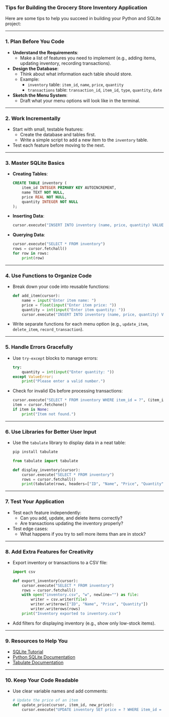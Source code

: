 ### **Tips for Building the Grocery Store Inventory Application**

Here are some tips to help you succeed in building your Python and SQLite project:

---

### **1. Plan Before You Code**
- **Understand the Requirements**:
  - Make a list of features you need to implement (e.g., adding items, updating inventory, recording transactions).
- **Design the Database**:
  - Think about what information each table should store.
  - Example:  
    - `inventory` table: `item_id`, `name`, `price`, `quantity`  
    - `transactions` table: `transaction_id`, `item_id`, `type`, `quantity`, `date`
- **Sketch the Menu System**:
  - Draft what your menu options will look like in the terminal.

---

### **2. Work Incrementally**
- Start with small, testable features:
  - Create the database and tables first.
  - Write a simple script to add a new item to the `inventory` table.
- Test each feature before moving to the next.

---

### **3. Master SQLite Basics**
- **Creating Tables**:
  ```sql
  CREATE TABLE inventory (
      item_id INTEGER PRIMARY KEY AUTOINCREMENT,
      name TEXT NOT NULL,
      price REAL NOT NULL,
      quantity INTEGER NOT NULL
  );
  ```
- **Inserting Data**:
  ```python
  cursor.execute("INSERT INTO inventory (name, price, quantity) VALUES (?, ?, ?)", ("Apple", 0.50, 100))
  ```
- **Querying Data**:
  ```python
  cursor.execute("SELECT * FROM inventory")
  rows = cursor.fetchall()
  for row in rows:
      print(row)
  ```

---

### **4. Use Functions to Organize Code**
- Break down your code into reusable functions:
  ```python
  def add_item(cursor):
      name = input("Enter item name: ")
      price = float(input("Enter item price: "))
      quantity = int(input("Enter item quantity: "))
      cursor.execute("INSERT INTO inventory (name, price, quantity) VALUES (?, ?, ?)", (name, price, quantity))
  ```
- Write separate functions for each menu option (e.g., `update_item`, `delete_item`, `record_transaction`).

---

### **5. Handle Errors Gracefully**
- Use `try-except` blocks to manage errors:
  ```python
  try:
      quantity = int(input("Enter quantity: "))
  except ValueError:
      print("Please enter a valid number.")
  ```
- Check for invalid IDs before processing transactions:
  ```python
  cursor.execute("SELECT * FROM inventory WHERE item_id = ?", (item_id,))
  item = cursor.fetchone()
  if item is None:
      print("Item not found.")
  ```

---

### **6. Use Libraries for Better User Input**
- Use the `tabulate` library to display data in a neat table:
  ```bash
  pip install tabulate
  ```
  ```python
  from tabulate import tabulate

  def display_inventory(cursor):
      cursor.execute("SELECT * FROM inventory")
      rows = cursor.fetchall()
      print(tabulate(rows, headers=["ID", "Name", "Price", "Quantity"], tablefmt="grid"))
  ```

---

### **7. Test Your Application**
- Test each feature independently:
  - Can you add, update, and delete items correctly?
  - Are transactions updating the inventory properly?
- Test edge cases:
  - What happens if you try to sell more items than are in stock?

---

### **8. Add Extra Features for Creativity**
- Export inventory or transactions to a CSV file:
  ```python
  import csv

  def export_inventory(cursor):
      cursor.execute("SELECT * FROM inventory")
      rows = cursor.fetchall()
      with open("inventory.csv", "w", newline="") as file:
          writer = csv.writer(file)
          writer.writerow(["ID", "Name", "Price", "Quantity"])
          writer.writerows(rows)
      print("Inventory exported to inventory.csv")
  ```
- Add filters for displaying inventory (e.g., show only low-stock items).

---

### **9. Resources to Help You**
- [SQLite Tutorial](https://www.sqlitetutorial.net/)
- [Python SQLite Documentation](https://docs.python.org/3/library/sqlite3.html)
- [Tabulate Documentation](https://pypi.org/project/tabulate/)

---

### **10. Keep Your Code Readable**
- Use clear variable names and add comments:
  ```python
  # Update the price of an item
  def update_price(cursor, item_id, new_price):
      cursor.execute("UPDATE inventory SET price = ? WHERE item_id = ?", (new_price, item_id))
  ```


